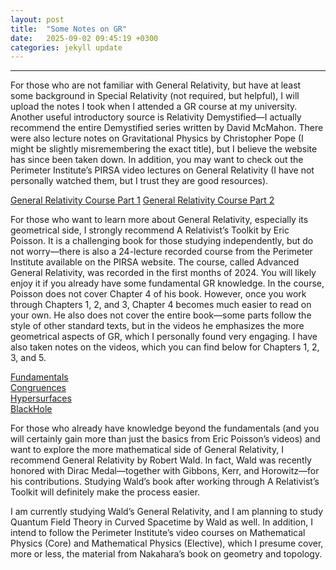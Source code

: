 ```yaml
---
layout: post
title:  "Some Notes on GR"
date:   2025-09-02 09:45:19 +0300
categories: jekyll update
---
```


---
For those who are not familiar with General Relativity, but have at least some background in Special Relativity (not required, but helpful), I will upload the notes I took when I attended a GR course at my university. Another useful introductory source is Relativity Demystified—I actually recommend the entire Demystified series written by David McMahon. There were also lecture notes on Gravitational Physics by Christopher Pope (I might be slightly misremembering the exact title), but I believe the website has since been taken down. In addition, you may want to check out the Perimeter Institute’s PIRSA video lectures on General Relativity (I have not personally watched them, but I trust they are good resources).

[General Relativity Course Part 1](/assets/files/gr1.pdf)
[General Relativity Course Part 2](/assets/files/gr2.pdf)

For those who want to learn more about General Relativity, especially its geometrical side, I strongly recommend A Relativist’s Toolkit by Eric Poisson. It is a challenging book for those studying independently, but do not worry—there is also a 24-lecture recorded course from the Perimeter Institute available on the PIRSA website. The course, called Advanced General Relativity, was recorded in the first months of 2024. You will likely enjoy it if you already have some fundamental GR knowledge. In the course, Poisson does not cover Chapter 4 of his book. However, once you work through Chapters 1, 2, and 3, Chapter 4 becomes much easier to read on your own. He also does not cover the entire book—some parts follow the style of other standard texts, but in the videos he emphasizes the more geometrical aspects of GR, which I personally found very engaging. I have also taken notes on the videos, which you can find below for Chapters 1, 2, 3, and 5.

[Fundamentals](/pdfs/fundamentals.pdf)<br>
[Congruences](/pdfs/congruences.pdf)<br>
[Hypersurfaces](/pdfs/hypersurfaces.pdf)<br>
[BlackHole](/pdfs/blackhole.pdf)<br>



For those who already have knowledge beyond the fundamentals (and you will certainly gain more than just the basics from Eric Poisson’s videos) and want to explore the more mathematical side of General Relativity, I recommend General Relativity by Robert Wald. In fact, Wald was recently honored with Dirac Medal—together with Gibbons, Kerr, and Horowitz—for his contributions. Studying Wald’s book after working through A Relativist’s Toolkit will definitely make the process easier.


I am currently studying Wald’s General Relativity, and I am planning to study Quantum Field Theory in Curved Spacetime by Wald as well. In addition, I intend to follow the Perimeter Institute’s video courses on Mathematical Physics (Core) and Mathematical Physics (Elective), which I presume cover, more or less, the material from Nakahara’s book on geometry and topology.